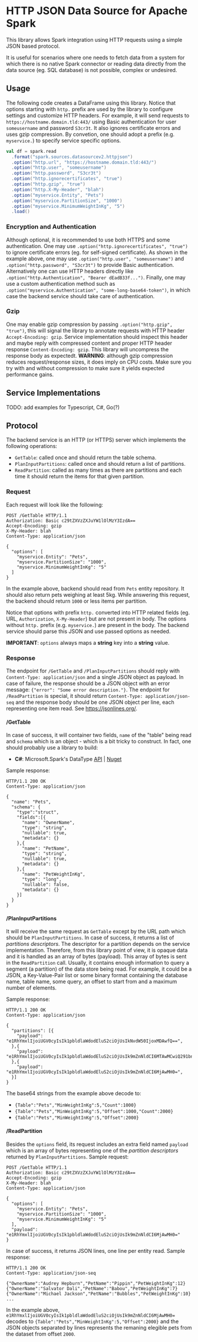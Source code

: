 # HTTP JSON Data Source for Apache Spark

This library allows Spark integration using HTTP requests using a simple JSON based protocol.

It is useful for scenarios where one needs to fetch data from a system for which there is no native Spark connector or reading data directly from the data source (eg. SQL database) is not possible, complex or undesired.

## Usage

The following code creates a DataFrame using this library. Notice that options starting with `http.` prefix are used by the library to configure settings and customize HTTP headers. For example, it will send requests to `https://hostname.domain.tld:443/` using Basic authentication for user `someusername` and password `S3cr3t`. It also ignores certificate errors and uses gzip compression. By convetion, one should adopt a prefix (e.g. `myservice.`) to specify service specific options.

```scala
val df = spark.read
  .format("spark.sources.datasourcev2.httpjson")
  .option("http.url", "https://hostname.domain.tld:443/")
  .option("http.user", "someusername")
  .option("http.password", "S3cr3t")
  .option("http.ignorecertificates", "true")
  .option("http.gzip", "true")
  .option("http.X-My-Header", "blah")
  .option("myservice.Entity", "Pets")
  .option("myservice.PartitionSize", "1000")
  .option("myservice.MinimumWeightInKg", "5")
  .load()
```

### Encryption and Authentication
Although optional, it is recommended to use both HTTPS and some authentication. One may use `.option("http.ignorecertificates", "true")` to ignore certificate errors (eg. for self-signed certificate). As shown in the example above, one may use `.option("http.user", "someusername")` and `.option("http.password", "S3cr3t")` to provide Basic authentication. Alternatively one can use HTTP headers directly like `.option("http.Authentication", "Bearer dEadB33f...")`. Finally, one may use a custom authentication method such as `.option("myservice.Authentication", "some-long-base64-token")`, in which case the backend service should take care of authentication.

### Gzip
One may enable gzip compression by passing `.option("http.gzip", "true")`, this will signal the library to annotate requests with HTTP header `Accept-Encoding: gzip`. Service implementation should inspect this header and maybe reply with compressed content and proper HTTP header response `Content-Encoding: gzip`. This library will uncompress the response body as expectedt. **WARNING**: although gzip compression reduces request/response sizes, it does imply on CPU costs. Make sure you try with and without compression to make sure it yields expected performance gains.

## Service Implementations

TODO: add examples for Typescript, C#, Go(?)

## Protocol

The backend service is an HTTP (or HTTPS) server which implements the following operations:
* `GetTable`: called once and should return the table schema.
* `PlanInputPartitions`: called once and should return a list of partitions.
* `ReadPartition`: called as many times as there are partitions and each time it should return the items for that given partition.

### Request

Each request will look like the following:
```
POST /GetTable HTTP/1.1
Authorization: Basic c29tZXVzZXJuYW1lOlMzY3IzdA==
Accept-Encoding: gzip
X-My-Header: blah
Content-Type: application/json

{
  "options": [
    "myservice.Entity": "Pets",
    "myservice.PartitionSize": "1000",
    "myservice.MinimumWeightInKg": "5"
  ]
}
```
In the example above, backend should read from `Pets` entity repository. It should also return pets weighing at least 5kg. While answering this request, the backend should return `1000` or less items per partition.

Notice that options with prefix `http.` converted into HTTP related fields (eg. URL, `Authorization`, `X-My-Header`) but are not present in body. The options without `http.` prefix  (e.g. `myservice.`) are present in the body. The backend service should parse this JSON and use passed options as needed.

**IMPORTANT**: `options` always maps a **string** key into a **string** value.

### Response

The endpoint for `/GetTable` and `/PlanInputPartitions` should reply with `Content-Type: application/json` and a single JSON object as payload. In case of failure, the response should be a JSON object with an error message: `{"error": "Some error description."}`. The endpoint for `/ReadPartition` is special, it should return `Content-Type: application/json-seq` and the response body should be one JSON object per line, each representing one item read. See https://jsonlines.org/.

#### /GetTable
In case of success, it will container two fields, `name` of the "table" being read and `schema` which is an object - which is a bit tricky to construct. In fact, one should probably use a library to build:
* **C#**: Microsoft.Spark's DataType [API](https://github.com/dotnet/spark/tree/main/src/csharp/Microsoft.Spark/Sql/Types) | [Nuget](https://www.nuget.org/packages/Microsoft.Spark/)

Sample response:
```
HTTP/1.1 200 OK
Content-Type: application/json

{
  "name": "Pets",
  "schema": {
    "type":"struct",
    "fields":[{
      "name": "OwnerName",
      "type": "string",
      "nullable": true,
      "metadata": {}
    },{
      "name": "PetName",
      "type": "string",
      "nullable": true,
      "metadata": {}
    },{
      "name": "PetWeightInKg",
      "type": "long",
      "nullable": false,
      "metadata": {}
    }]
  }
}
```

#### /PlanInputPartitions
It will receive the same request as `GetTable` except by the URL path which should be `PlanInputPartitions`. In case of success, it returns a list of *partitions descriptors*. The descriptor for a partition depends on the service implementation. Therefore, from this library point of view, it is opaque data and it is handled as an array of bytes (payload). This array of bytes is sent in the `ReadPartition` call. Usually, it contains enough information to query a segment (a partition) of the data store being read. For example, it could be a JSON, a Key-Value-Pair list or some binary format containing the database name, table name, some query, an offset to start from and a maximum number of elements.

Sample response:
```
HTTP/1.1 200 OK
Content-Type: application/json

{
  "partitions": [{
    "payload": "e1RhYmxlIjoiUGV0cyIsIk1pbldlaWdodEluS2ciOjUsIkNvdW50IjoxMDAwfQ==",
  },{
    "payload": "e1RhYmxlIjoiUGV0cyIsIk1pbldlaWdodEluS2ciOjUsIk9mZnNldCI6MTAwMCwiQ291bnQiOjIwMDB9",
  },{
    "payload": "e1RhYmxlIjoiUGV0cyIsIk1pbldlaWdodEluS2ciOjUsIk9mZnNldCI6MjAwMH0=",
  }]
}
```
The base64 strings from the example above decode to:
* `{Table":"Pets","MinWeightInKg":5,"Count":1000}`
* `{Table":"Pets","MinWeightInKg":5,"Offset":1000,"Count":2000}`
* `{Table":"Pets","MinWeightInKg":5,"Offset":2000}`

#### /ReadPartition
Besides the `options` field, its request includes an extra field named `payload` which is an array of bytes representing one of the *partition descriptors* returned by `PlanInputPartitions`. Sample request:
```
POST /GetTable HTTP/1.1
Authorization: Basic c29tZXVzZXJuYW1lOlMzY3IzdA==
Accept-Encoding: gzip
X-My-Header: blah
Content-Type: application/json

{
  "options": [
    "myservice.Entity": "Pets",
    "myservice.PartitionSize": "1000",
    "myservice.MinimumWeightInKg": "5"
  ],
  "payload": "e1RhYmxlIjoiUGV0cyIsIk1pbldlaWdodEluS2ciOjUsIk9mZnNldCI6MjAwMH0="
}
```

In case of success, it returns JSON lines, one line per entity read. Sample response:
```
HTTP/1.1 200 OK
Content-Type: application/json-seq

{"OwnerName":"Audrey Hepburn","PetName":"Pippin","PetWeightInKg":12}
{"OwnerName":"Salvator Dali","PetName":"Babou","PetWeightInKg":7}
{"OwnerName":"Michael Jackson","PetName":"Bubbles","PetWeightInKg":10}
...
```

In the example above, `e1RhYmxlIjoiUGV0cyIsIk1pbldlaWdodEluS2ciOjUsIk9mZnNldCI6MjAwMH0=` decodes to `{Table":"Pets","MinWeightInKg":5,"Offset":2000}` and the JSON objects separated by lines represents the remaning elegible pets from the dataset from offset `2000`.

